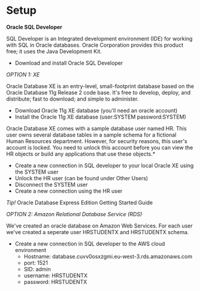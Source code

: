 # Setup

**Oracle SQL Developer**

SQL Developer is an Integrated development environment (IDE) for working with SQL in Oracle databases. Oracle Corporation provides this product free; it uses the Java Development Kit.

- Download and install Oracle SQL Developer

*OPTION 1: XE*

Oracle Database XE is an entry-level, small-footprint database based on the Oracle Database 11g Release 2 code base.  It's free to develop, deploy, and distribute; fast to download; and simple to administer.

- Download Oracle 11g XE database (you'll need an oracle account)
- Install the Oracle 11g XE database (user:SYSTEM password:SYSTEM)

Oracle Database XE comes with a sample database user named HR. 
This user owns several database tables in a sample schema for a fictional Human Resources department. 
However, for security reasons, this user's account is locked. 
You need to unlock this account before you can view the HR objects or build any applications that use these objects.*
- Create a new connection in SQL developer to your local Oracle XE using the SYSTEM user
- Unlock the HR user (can be found under Other Users)
- Disconnect the SYSTEM user
- Create a new connection using the HR user

*Tip!* Oracle Database Express Edition Getting Started Guide

*OPTION 2: Amazon Relational Database Service (RDS)*

We've created an oracle database on Amazon Web Services. For each user we've created a seperate user HRSTUDENTX  and HRSTUDENTX schema. 

- Create a new connection in SQL developer to the AWS cloud environment
    - Hostname: database.cuvv0osxzgmi.eu-west-3.rds.amazonaws.com
    - port: 1521
    - SID: admin
    - username: HRSTUDENTX
    - password: HRSTUDENTX
    
